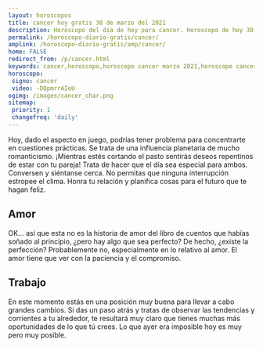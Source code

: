 ```yaml
---
layout: horoscopos
title: cancer hoy gratis 30 de marzo del 2021 
description: Horóscopo del dia de hoy para cancer. Horoscopo de hoy 30 de marzo del 2021. Las predicciones de amor, trabajo, vida personal gratis.
permalink: /horoscopo-diario-gratis/cancer/
amplink: /horoscopo-diario-gratis/amp/cancer/
home: FALSE
redirect_from: /p/cancer.html
keywords: cancer,horoscopo,horoscopo cancer marzo 2021,horoscopo cancer hoy,tarot cancer marzo 2021,horoscopo cancer,tarot cancer hoy,horoscopo de hoy,horoscopo diario,tarot del amor,horoscopo de hoy cancer,horoscopo diario del tarot, Horoscopo de hoy cancer 30 de marzo del 2021,horóscopo del día,signos zodiacales 2021, el horoscopo de hoy
horoscopo:
 signo: cancer
 video: -DQpmrrAIeU
ogimg: /images/cancer_char.png
sitemap:
 priority: 1
 changefreq: 'daily'
---
```



Hoy, dado el aspecto en juego, podrías tener problema para concentrarte en cuestiones prácticas. Se trata de una influencia planetaria de mucho romanticismo. ¡Mientras estés cortando el pasto sentirás deseos repentinos de estar con tu pareja! Trata de hacer que el día sea especial para ambos. Conversen y siéntanse cerca. No permitas que ninguna interrupción estropee el clima. Honra tu relación y planifica cosas para el futuro que te hagan feliz.

## Amor

OK... así que esta no es la historia de amor del libro de cuentos que habías soñado al principio, ¿pero hay algo que sea perfecto? De hecho, ¿existe la perfección? Probablemente no, especialmente en lo relativo al amor. El amor tiene que ver con la paciencia y el compromiso.

## Trabajo

En este momento estás en una posición muy buena para llevar a cabo grandes cambios. Si das un paso atrás y tratas de observar las tendencias y corrientes a tu alrededor, te resultará muy claro que tienes muchas más oportunidades de lo que tú crees. Lo que ayer era imposible hoy es muy pero muy posible.